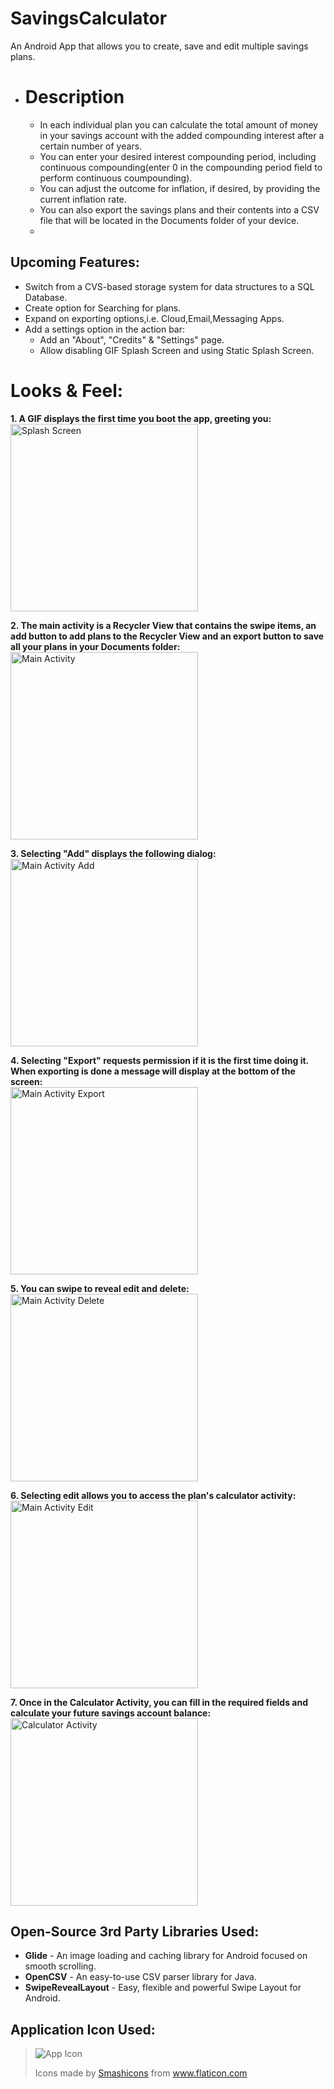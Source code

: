# SavingsCalculator
An Android App that allows you to create, save and edit multiple savings plans.

- # Description
  - In each individual plan you can calculate the total amount of money in your savings account with the added compounding interest after a certain number of years.  
  - You can enter your desired interest compounding period, including continuous compounding(enter 0 in the compounding period field to perform continuous coumpounding).  
  - You can adjust the outcome for inflation, if desired, by providing the current inflation rate.  
  - You can also export the savings plans and their contents into a CSV file that will be located in the Documents folder of your device.  
  - 
## Upcoming Features:  
* Switch from a CVS-based storage system for data structures to a SQL Database.
* Create option for Searching for plans.
* Expand on exporting options,i.e. Cloud,Email,Messaging Apps.
* Add a settings option in the action bar:
  * Add an "About", "Credits" & "Settings" page.
  * Allow disabling GIF Splash Screen and using Static Splash Screen.
   
# Looks & Feel:
**1. A GIF displays the first time you boot the app, greeting you:**  
<img src=/gifs/Splash-Screen-Showcase.gif alt="Splash Screen" width="300">

**2. The main activity is a Recycler View that contains the swipe items, an add button to add plans to the Recycler View and an export button to save all your plans in your Documents folder:**  
<img src=/gifs/Main-Activity.gif alt="Main Activity" width="300">
  
**3. Selecting "Add" displays the following dialog:**  
<img src=/gifs/Main-Activity-Add.gif alt="Main Activity Add" width="300">
  
**4. Selecting "Export" requests permission if it is the first time doing it. When exporting is done a message will display at the bottom of the screen:**  
<img src=/gifs/Main-Activity-Export.gif alt="Main Activity Export" width="300">
  
**5. You can swipe to reveal edit and delete:**  
<img src=/gifs/Main-Activity-Delete.gif alt="Main Activity Delete" width="300">
  
**6. Selecting edit allows you to access the plan's calculator activity:**  
<img src=/gifs/Main-Activity-Edit.gif alt="Main Activity Edit" width="300">

**7. Once in the Calculator Activity, you can fill in the required fields and calculate your future savings account balance:**  
<img src=/gifs/Calculator-Activity.gif alt="Calculator Activity" width="300">


## __Open-Source 3rd Party Libraries Used:__

* **Glide** - An image loading and caching library for Android focused on smooth scrolling.  
* **OpenCSV** - An easy-to-use CSV parser library for Java.  
* **SwipeRevealLayout** - Easy, flexible and powerful Swipe Layout for Android.  

## __Application Icon Used:__  
> ![App Icon](app-icon.png)  
> <div>Icons made by <a href="https://smashicons.com/" title="Smashicons">Smashicons</a> from <a href="https://www.flaticon.com/" title="Flaticon">www.flaticon.com</a></div>
